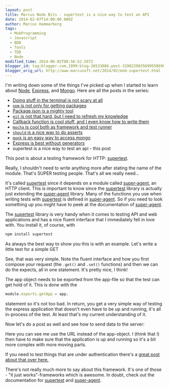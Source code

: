 ```yaml
---
layout: post
title: Marcus Node Bits - supertest is a nice way to test an API
date: 2014-02-07T14:00:00.000Z
author: Marcus Hammarberg
tags:
  - MobProgramming
  - Javascript
  - BDD
  - Tools
  - TDD
  - Node
modified_time: 2014-06-02T08:56:52.507Z
blogger_id: tag:blogger.com,1999:blog-36533086.post-3190239835699558696
blogger_orig_url: http://www.marcusoft.net/2014/02/mnb-supertest.html
---
```


I'm writing down some of the things I've picked up when I started to learn about [Node](http://nodejs.org/), [Express](http://expressjs.com/), and [Mongo](http://www.mongodb.org/). Here are all the posts in the series:

- [Doing stuff in the terminal is not scary at all](http://www.marcusoft.net/2014/02/mnb-terminal.html)
- [`npm` is not only for getting packages](http://www.marcusoft.net/2014/02/mnb-npm.html)
- [Package.json is a mighty tool](http://www.marcusoft.net/2014/02/mnb-packagejson.html)
- [`git` is not that hard, but I need to refresh my knowledge](http://www.marcusoft.net/2014/02/mnb-git.html)
- [Callback function is cool stuff, and I even know how to write them](http://www.marcusoft.net/2014/02/mnb-callbacks.html)
- [`mocha` is cool both as framework and test runner](http://www.marcusoft.net/2014/02/mnb-mocha.html)
- [`should` is a nice way to do asserts](http://www.marcusoft.net/2014/02/mnb-should.html)
- [`monk` is an easy way to access mongo](http://www.marcusoft.net/2014/02/mnb-monk.html)
- [Express is best without generators](http://www.marcusoft.net/2014/02/mnb-express.html)
- supertest is a nice way to test an api - this post

This post is about a testing framework for HTTP: [supertest](https://github.com/visionmedia/supertest).

Really, I shouldn't need to write anything more after stating the name of the module. That's SUPER testing people. That's all we really need...

It's called [supertest](https://github.com/visionmedia/supertest) since it depends on a module called [super-agent](https://github.com/visionmedia/superagent), an HTTP client. This is important to know since the [supertest](https://github.com/visionmedia/supertest) library is actually just extending the [super-agent](https://github.com/visionmedia/superagent) library. Many of the functions you use when writing tests with [supertest](https://github.com/visionmedia/supertest) is defined in [super-agent](https://github.com/visionmedia/superagent). So if you need to look something up you might have to peek at the documentation of [super-agent](https://github.com/visionmedia/superagent).

The [supertest](https://github.com/visionmedia/supertest) library is very handy when it comes to testing API and web applications and has a nice fluent interface that I immediately fell in love with. You install it, of course, with

```bash
npm install supertest
```

As always the best way to show you this is with an example. Let's write a little test for a simple GET

See, that was very simple. Note the fluent interface and how you first compose your request (the `.get()` and `.set()` functions) and then we can do the expects, all in one statement. It's pretty nice, I think!

The app object needs to be exported from the app-file so that the test can get hold of it. This is done with the

```javascript
module.exports.getApp = app;
```

statement so it's not too bad. In return, you get a very simple way of testing the express application that doesn't even have to be up and running, it's all in-process of the test. At least that's my current understanding of it.

Now let's do a post as well and see how to send data to the server:

Here you can see me use the URL instead of the app-object. I (think that I) then have to make sure that the application is up and running so it's a bit more complex with more moving parts.

If you need to test things that are under authentication there's a [great post about that over here.](http://jaketrent.com/post/authenticated-supertest-tests/)

There's not really much more to say about this framework. It's one of those - "it just works"-frameworks which is awesome. In doubt, check out the documentation for [supertest](https://github.com/visionmedia/supertest) and [super-agent](https://github.com/visionmedia/superagent).